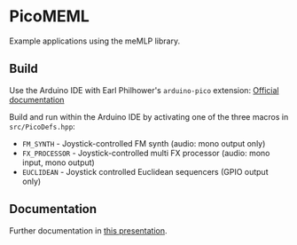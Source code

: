 # PicoMEML

Example applications using the meMLP library.

## Build

Use the Arduino IDE with Earl Philhower's `arduino-pico` extension: [Official documentation](https://arduino-pico.readthedocs.io)

Build and run within the Arduino IDE by activating one of the three macros in `src/PicoDefs.hpp`:
- `FM_SYNTH` - Joystick-controlled FM synth (audio: mono output only)
- `FX_PROCESSOR` - Joystick-controlled multi FX processor (audio: mono input, mono output)
- `EUCLIDEAN` - Joystick controlled Euclidean sequencers (GPIO output only)

## Documentation

Further documentation in [this presentation](doc/lecturenotes.odp).
